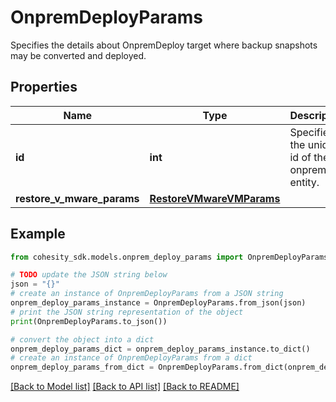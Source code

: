 # OnpremDeployParams

Specifies the details about OnpremDeploy target where backup snapshots may be converted and deployed.

## Properties

Name | Type | Description | Notes
------------ | ------------- | ------------- | -------------
**id** | **int** | Specifies the unique id of the onprem entity. | [optional] 
**restore_v_mware_params** | [**RestoreVMwareVMParams**](RestoreVMwareVMParams.md) |  | [optional] 

## Example

```python
from cohesity_sdk.models.onprem_deploy_params import OnpremDeployParams

# TODO update the JSON string below
json = "{}"
# create an instance of OnpremDeployParams from a JSON string
onprem_deploy_params_instance = OnpremDeployParams.from_json(json)
# print the JSON string representation of the object
print(OnpremDeployParams.to_json())

# convert the object into a dict
onprem_deploy_params_dict = onprem_deploy_params_instance.to_dict()
# create an instance of OnpremDeployParams from a dict
onprem_deploy_params_from_dict = OnpremDeployParams.from_dict(onprem_deploy_params_dict)
```
[[Back to Model list]](../README.md#documentation-for-models) [[Back to API list]](../README.md#documentation-for-api-endpoints) [[Back to README]](../README.md)


